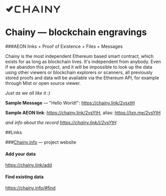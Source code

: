 ![Chainy](/web/images/chainy-logo-180-black.png)

# Chainy — blockchain engravings 


###AEON links + Proof of Existence + Files + Messages 

Chainy is the most independent Ethereum based smart contract, which exists for as long as blockchain lives. It's independent from anybody. Even if we abandon this project, and it will be impossible to look up the data using other viewers or blockchain explorers or scanners, all previously stored proofs and data will be available via the Ethereum API, for example through Mist or open source viewer.

*Just as we all like it :)*


**Sample Message** — "Hello World!": https://chainy.link/2vsxtH

**Sample AEON link**: https://chainy.link/2vsYtH, alias: https://txn.me/2vsYtH

*and info about the record https://chainy.link/i/2vsYtH*

##Links

###[Chainy.info](https://chainy.info) — project website

#### Add your data
https://chainy.link/add

#### Find existing data
https://chainy.info/#find

